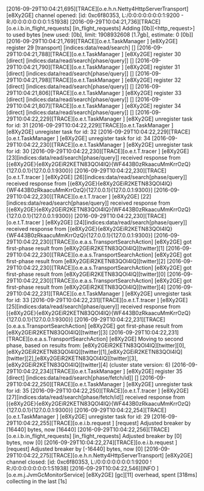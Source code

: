 [2016-09-29T10:04:21,695][TRACE][o.e.h.n.Netty4HttpServerTransport] [e8Xy2GE] channel opened: [id: 0xc6f80353, L:/0:0:0:0:0:0:0:1:9200 - R:/0:0:0:0:0:0:0:1:51938]
[2016-09-29T10:04:21,736][TRACE][o.e.i.b.in_flight_requests] [in_flight_requests] Adding [0b][<http_request>] to used bytes [new used: [0b], limit: 1908932608 [1.7gb], estimate: 0 [0b]]
[2016-09-29T10:04:21,769][TRACE][o.e.t.TaskManager        ] [e8Xy2GE] register 29 [transport] [indices:data/read/search] []
[2016-09-29T10:04:21,788][TRACE][o.e.t.TaskManager        ] [e8Xy2GE] register 30 [direct] [indices:data/read/search[phase/query]] []
[2016-09-29T10:04:21,790][TRACE][o.e.t.TaskManager        ] [e8Xy2GE] register 31 [direct] [indices:data/read/search[phase/query]] []
[2016-09-29T10:04:21,798][TRACE][o.e.t.TaskManager        ] [e8Xy2GE] register 32 [direct] [indices:data/read/search[phase/query]] []
[2016-09-29T10:04:21,806][TRACE][o.e.t.TaskManager        ] [e8Xy2GE] register 33 [direct] [indices:data/read/search[phase/query]] []
[2016-09-29T10:04:21,807][TRACE][o.e.t.TaskManager        ] [e8Xy2GE] register 34 [direct] [indices:data/read/search[phase/query]] []
[2016-09-29T10:04:22,229][TRACE][o.e.t.TaskManager        ] [e8Xy2GE] unregister task for id: 31
[2016-09-29T10:04:22,229][TRACE][o.e.t.TaskManager        ] [e8Xy2GE] unregister task for id: 32
[2016-09-29T10:04:22,229][TRACE][o.e.t.TaskManager        ] [e8Xy2GE] unregister task for id: 34
[2016-09-29T10:04:22,230][TRACE][o.e.t.TaskManager        ] [e8Xy2GE] unregister task for id: 30
[2016-09-29T10:04:22,230][TRACE][o.e.t.T.tracer           ] [e8Xy2GE] [23][indices:data/read/search[phase/query]] received response from [{e8Xy2GE}{e8Xy2GEiR2KETN83QOl4lQ}{WF443B0zRkaacuMmKrrOzQ}{127.0.0.1}{127.0.0.1:9300}]
[2016-09-29T10:04:22,230][TRACE][o.e.t.T.tracer           ] [e8Xy2GE] [26][indices:data/read/search[phase/query]] received response from [{e8Xy2GE}{e8Xy2GEiR2KETN83QOl4lQ}{WF443B0zRkaacuMmKrrOzQ}{127.0.0.1}{127.0.0.1:9300}]
[2016-09-29T10:04:22,230][TRACE][o.e.t.T.tracer           ] [e8Xy2GE] [22][indices:data/read/search[phase/query]] received response from [{e8Xy2GE}{e8Xy2GEiR2KETN83QOl4lQ}{WF443B0zRkaacuMmKrrOzQ}{127.0.0.1}{127.0.0.1:9300}]
[2016-09-29T10:04:22,230][TRACE][o.e.t.T.tracer           ] [e8Xy2GE] [24][indices:data/read/search[phase/query]] received response from [{e8Xy2GE}{e8Xy2GEiR2KETN83QOl4lQ}{WF443B0zRkaacuMmKrrOzQ}{127.0.0.1}{127.0.0.1:9300}]
[2016-09-29T10:04:22,230][TRACE][o.e.a.s.TransportSearchAction] [e8Xy2GE] got first-phase result from [e8Xy2GEiR2KETN83QOl4lQ][twitter][1]
[2016-09-29T10:04:22,230][TRACE][o.e.a.s.TransportSearchAction] [e8Xy2GE] got first-phase result from [e8Xy2GEiR2KETN83QOl4lQ][twitter][2]
[2016-09-29T10:04:22,230][TRACE][o.e.a.s.TransportSearchAction] [e8Xy2GE] got first-phase result from [e8Xy2GEiR2KETN83QOl4lQ][twitter][0]
[2016-09-29T10:04:22,230][TRACE][o.e.a.s.TransportSearchAction] [e8Xy2GE] got first-phase result from [e8Xy2GEiR2KETN83QOl4lQ][twitter][4]
[2016-09-29T10:04:22,231][TRACE][o.e.t.TaskManager        ] [e8Xy2GE] unregister task for id: 33
[2016-09-29T10:04:22,231][TRACE][o.e.t.T.tracer           ] [e8Xy2GE] [25][indices:data/read/search[phase/query]] received response from [{e8Xy2GE}{e8Xy2GEiR2KETN83QOl4lQ}{WF443B0zRkaacuMmKrrOzQ}{127.0.0.1}{127.0.0.1:9300}]
[2016-09-29T10:04:22,231][TRACE][o.e.a.s.TransportSearchAction] [e8Xy2GE] got first-phase result from [e8Xy2GEiR2KETN83QOl4lQ][twitter][3]
[2016-09-29T10:04:22,231][TRACE][o.e.a.s.TransportSearchAction] [e8Xy2GE] Moving to second phase, based on results from: [e8Xy2GEiR2KETN83QOl4lQ][twitter][0],[e8Xy2GEiR2KETN83QOl4lQ][twitter][1],[e8Xy2GEiR2KETN83QOl4lQ][twitter][2],[e8Xy2GEiR2KETN83QOl4lQ][twitter][3],[e8Xy2GEiR2KETN83QOl4lQ][twitter][4] (cluster state version: 6)
[2016-09-29T10:04:22,234][TRACE][o.e.t.TaskManager        ] [e8Xy2GE] register 35 [direct] [indices:data/read/search[phase/fetch/id]] []
[2016-09-29T10:04:22,250][TRACE][o.e.t.TaskManager        ] [e8Xy2GE] unregister task for id: 35
[2016-09-29T10:04:22,250][TRACE][o.e.t.T.tracer           ] [e8Xy2GE] [27][indices:data/read/search[phase/fetch/id]] received response from [{e8Xy2GE}{e8Xy2GEiR2KETN83QOl4lQ}{WF443B0zRkaacuMmKrrOzQ}{127.0.0.1}{127.0.0.1:9300}]
[2016-09-29T10:04:22,254][TRACE][o.e.t.TaskManager        ] [e8Xy2GE] unregister task for id: 29
[2016-09-29T10:04:22,255][TRACE][o.e.i.b.request          ] [request] Adjusted breaker by [16440] bytes, now [16440]
[2016-09-29T10:04:22,256][TRACE][o.e.i.b.in_flight_requests] [in_flight_requests] Adjusted breaker by [0] bytes, now [0]
[2016-09-29T10:04:22,274][TRACE][o.e.i.b.request          ] [request] Adjusted breaker by [-16440] bytes, now [0]
[2016-09-29T10:04:22,275][TRACE][o.e.h.n.Netty4HttpServerTransport] [e8Xy2GE] channel closed: [id: 0xc6f80353, L:/0:0:0:0:0:0:0:1:9200 ! R:/0:0:0:0:0:0:0:1:51938]
[2016-09-29T10:04:22,546][INFO ][o.e.m.j.JvmGcMonitorService] [e8Xy2GE] [gc][11] overhead, spent [318ms] collecting in the last [1s]